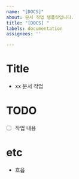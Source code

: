 ```yaml
---
name: "[DOCS]"
about: 문서 작업 템플릿입니다.
title: "[DOCS] "
labels: documentation
assignees: ''

---
```


# Title

- xx 문서 작업

# TODO

- [ ] 작업 내용

# etc

- 흐읍
